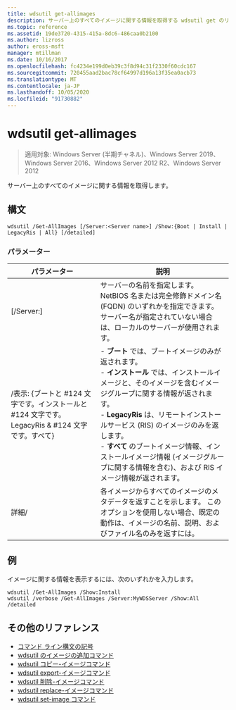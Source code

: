 ```yaml
---
title: wdsutil get-allimages
description: サーバー上のすべてのイメージに関する情報を取得する wdsutil get のリファレンス記事。
ms.topic: reference
ms.assetid: 19de3720-4315-415a-8dc6-486caa0b2100
ms.author: lizross
author: eross-msft
manager: mtillman
ms.date: 10/16/2017
ms.openlocfilehash: fc4234e199d0eb39c3f8d94c31f2330f60cdc167
ms.sourcegitcommit: 720455aad2bac78cf64997d196a13f35ea0acb73
ms.translationtype: MT
ms.contentlocale: ja-JP
ms.lasthandoff: 10/05/2020
ms.locfileid: "91730882"
---
```

# <a name="wdsutil-get-allimages"></a>wdsutil get-allimages

> 適用対象: Windows Server (半期チャネル)、Windows Server 2019、Windows Server 2016、Windows Server 2012 R2、Windows Server 2012

サーバー上のすべてのイメージに関する情報を取得します。

## <a name="syntax"></a>構文
```
wdsutil /Get-AllImages [/Server:<Server name>] /Show:{Boot | Install | LegacyRis | All} [/detailed]
```
### <a name="parameters"></a>パラメーター
|パラメーター|説明|
|-------|--------|
|[/Server:<Server name>]|サーバーの名前を指定します。 NetBIOS 名または完全修飾ドメイン名 (FQDN) のいずれかを指定できます。 サーバー名が指定されていない場合は、ローカルのサーバーが使用されます。|
|/表示: {ブートと #124 文字です。インストールと #124 文字です。LegacyRis & #124 文字です。すべて}|-   **ブート** では、ブートイメージのみが返されます。<br />-   **インストール** では、インストールイメージと、そのイメージを含むイメージグループに関する情報が返されます。<br />-   **LegacyRis** は、リモートインストールサービス (RIS) のイメージのみを返します。<br />-   **すべて** のブートイメージ情報、インストールイメージ情報 (イメージグループに関する情報を含む)、および RIS イメージ情報が返されます。|
|詳細/|各イメージからすべてのイメージのメタデータを返すことを示します。 このオプションを使用しない場合、既定の動作は、イメージの名前、説明、およびファイル名のみを返すには。|
## <a name="examples"></a>例
イメージに関する情報を表示するには、次のいずれかを入力します。
```
wdsutil /Get-AllImages /Show:Install
wdsutil /verbose /Get-AllImages /Server:MyWDSServer /Show:All /detailed
```
## <a name="additional-references"></a>その他のリファレンス
- [コマンド ライン構文の記号](command-line-syntax-key.md)
- [wdsutil のイメージの追加コマンド](wdsutil-add-image.md)
- [wdsutil コピー-イメージコマンド](wdsutil-copy-image.md)
- [wdsutil export-イメージコマンド](wdsutil-export-image.md)
- [wdsutil 削除-イメージコマンド](wdsutil-remove-image.md)
- [wdsutil replace-イメージコマンド](wdsutil-replace-image.md)
- [wdsutil set-image コマンド](wdsutil-set-image.md)
